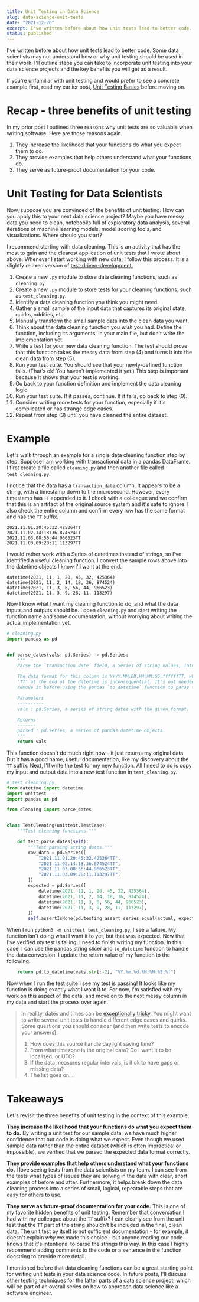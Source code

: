```yaml
---
title: Unit Testing in Data Science
slug: data-science-unit-tests
date: "2021-12-26"
excerpt: I've written before about how unit tests lead to better code. Some data scientists may not understand how or why unit testing should be used in their work. I'll outline steps you can take to incorporate unit testing into your data science projects and the key benefits you will get as a result.
status: published
---
```


I've written before about how unit tests lead to better code. Some data scientists may not understand how or why unit testing should be used in their work. I'll outline steps you can take to incorporate unit testing into your data science projects and the key benefits you will get as a result.

If you're unfamiliar with unit testing and would prefer to see a concrete example first, read my earlier post, <a href="/unit-testing-basics">Unit Testing Basics</a> before moving on.

# Recap - three benefits of unit testing

In my prior post I outlined three reasons why unit tests are so valuable when writing software. Here are those reasons again.

1. They increase the likelihood that your functions do what you expect them to do.
2. They provide examples that help others understand what your functions do.
3. They serve as future-proof documentation for your code.

# Unit Testing for Data Scientists

Now, suppose you are convinced of the benefits of unit testing. How can you apply this to your next data science project? Maybe you have messy data you need to clean, notebooks full of exploratory data analysis, several iterations of machine learning models, model scoring tools, and visualizations. Where should you start?

I recommend starting with data cleaning. This is an activity that has the most to gain and the clearest application of unit tests that I wrote about above. Whenever I start working with new data, I follow this process. It is a slightly relaxed version of <a href="https://en.wikipedia.org/wiki/Test-driven_development">test-driven-development.</a>

1. Create a new `.py` module to store data cleaning functions, such as `cleaning.py`
2. Create a new `.py` module to store tests for your cleaning functions, such as `test_cleaning.py`.
3. Identify a data cleaning function you think you might need.
4. Gather a small sample of the input data that captures its original state, quirks, oddities, etc.
5. Manually transform the small sample data into the clean data you want.
6. Think about the data cleaning function you _wish_ you had. Define the function, including its arguments, in your main file, but don't write the implementation yet.
7. Write a test for your new data cleaning function. The test should prove that this function takes the messy data from step (4) and turns it into the clean data from step (5).
8. Run your test suite. You should see that your newly-defined function fails. (That's ok! You haven't implemented it yet.) This step is important because it shows that your test is working.
9. Go back to your function definition and implement the data cleaning logic.
10. Run your test suite. If it passes, continue. If it fails, go back to step (9).
11. Consider writing more tests for your function, especially if it's complicated or has strange edge cases.
12. Repeat from step (3) until you have cleaned the entire dataset.

# Example

Let's walk through an example for a single data cleaning function step by step. Suppose I am working with transactional data in a pandas DataFrame. I first create a file called `cleaning.py` and then another file called `test_cleaning.py`.

I notice that the data has a `transaction_date` column. It appears to be a string, with a timestamp down to the microsecond. However, every timestamp has `TT` appended to it. I check with a colleague and we confirm that this is an artifact of the original source system and it's safe to ignore. I also check the entire column and confirm every row has the same format and has the `TT` suffix.

```console
2021.11.01.20:45:32.425364TT
2021.11.02.14:18:36.874524TT
2021.11.03.08:56:44.966523TT
2021.11.03.09:28:11.113297TT
```

I would rather work with a Series of datetimes instead of strings, so I've identified a useful cleaning function. I convert the sample rows above into the datetime objects I know I'll want at the end.

```console
datetime(2021, 11, 1, 20, 45, 32, 425364)
datetime(2021, 11, 2, 14, 18, 36, 874524)
datetime(2021, 11, 3, 8, 56, 44, 966523)
datetime(2021, 11, 3, 9, 28, 11, 113297)
```

Now I know what I want my cleaning function to do, and what the data inputs and outputs should be. I open `cleaning.py` and start writing the function name and some documentation, without worrying about writing the actual implementation yet.

```python
# cleaning.py
import pandas as pd


def parse_dates(vals: pd.Series) -> pd.Series:
    """
    Parse the `transaction_date` field, a Series of string values, into dates.

    The data format for this column is YYYY.MM.DD.HH:MM:SS.ffffffTT, where the
    'TT' at the end of the datetime is inconsequential. It's not needed, so we
    remove it before using the pandas `to_datetime` function to parse the date.

    Parameters
    ----------
    vals : pd.Series, a series of string dates with the given format.

    Returns
    -------
    parsed : pd.Series, a series of pandas datetime objects.
    """
    return vals
```

This function doesn't do much right now - it just returns my original data. But it has a good name, useful documentation, like my discovery about the `TT` suffix. Next, I'll write the test for my new function. All I need to do is copy my input and output data into a new test function in `test_cleaning.py`.

```python
# test_cleaning.py
from datetime import datetime
import unittest
import pandas as pd

from cleaning import parse_dates


class TestCleaning(unittest.TestCase):
    """Test cleaning functions."""

    def test_parse_dates(self):
        """Test parsing string dates."""
        raw_data = pd.Series([
            "2021.11.01.20:45:32.425364TT",
            "2021.11.02.14:18:36.874524TT",
            "2021.11.03.08:56:44.966523TT",
            "2021.11.03.09:28:11.113297TT",
        ])
        expected = pd.Series([
            datetime(2021, 11, 1, 20, 45, 32, 425364),
            datetime(2021, 11, 2, 14, 18, 36, 874524),
            datetime(2021, 11, 3, 8, 56, 44, 966523),
            datetime(2021, 11, 3, 9, 28, 11, 113297),
        ])
        self.assertIsNone(pd.testing_assert_series_equal(actual, expected))
```

When I run `python3 -m unittest test_cleaning.py`, I see a failure. My function isn't doing what I want it to yet, but that was expected. Now that I've verified my test is failing, I need to finish writing my function. In this case, I can use the pandas string slicer and `to_datetime` function to handle the data conversion. I update the return value of my function to the following.

```python
    return pd.to_datetime(vals.str[:-2], "%Y.%m.%d.%H:%M:%S:%f")
```

Now when I run the test suite I see my test is passing! It looks like my function is doing exactly what I want it to. For now, I'm satisfied with my work on this aspect of the data, and move on to the next messy column in my data and start the process over again.

<blockquote>
In reality, dates and times can be <a href="https://imgs.xkcd.com/comics/supervillain_plan_2x.png">exceptionally tricky</a>. You might want to write several unit tests to handle different edge cases and quirks. Some questions you should consider (and then write tests to encode your answers):

1. How does this source handle daylight saving time?
2. From what timezone is the original data? Do I want it to be localized, or UTC?
3. If the data measures regular intervals, is it ok to have gaps or missing data?
4. The list goes on...
</blockquote>

# Takeaways

Let's revisit the three benefits of unit testing in the context of this example.

<strong>They increase the likelihood that your functions do what you expect them to do.</strong> By writing a unit test for our sample data, we have much higher confidence that our code is doing what we expect. Even though we used sample data rather than the entire dataset (which is often impractical or impossible), we verified that we parsed the expected data format correctly.

<strong>They provide examples that help others understand what your functions do.</strong> I love seeing tests from the data scientists on my team. I can see from the tests what types of issues they are solving in the data with clear, short examples of before and after. Furthermore, it helps break down the data cleaning process into a series of small, logical, repeatable steps that are easy for others to use.

<strong>They serve as future-proof documentation for your code.</strong> This is one of my favorite hidden benefits of unit testing. Remember that conversation I had with my colleague about the `TT` suffix? I can clearly see from the unit test that the `TT` part of the string shouldn't be included in the final, clean data. The unit test by itself is not sufficient documentation - for example, it doesn't explain _why_ we made this choice - but anyone reading our code knows that it's intentional to parse the strings this way. In this case I highly recommend adding comments to the code or a sentence in the function docstring to provide more detail.

I mentioned before that data cleaning functions can be a great starting point for writing unit tests in your data science code. In future posts, I'll discuss other testing techniques for the latter parts of a data science project, which will be part of an overall series on how to approach data science like a software engineer.
